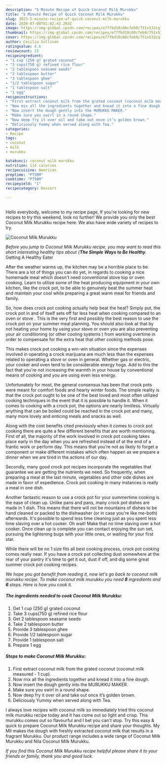 ```yaml
---
description: "5 Minute Recipe of Quick Coconut Milk Murukku"
title: "5 Minute Recipe of Quick Coconut Milk Murukku"
slug: 3023-5-minute-recipe-of-quick-coconut-milk-murukku
date: 2020-07-08T01:02:43.203Z
image: https://img-global.cpcdn.com/recipes/e77fbd18c80cfeb9/751x532cq70/coconut-milk-murukku-recipe-main-photo.jpg
thumbnail: https://img-global.cpcdn.com/recipes/e77fbd18c80cfeb9/751x532cq70/coconut-milk-murukku-recipe-main-photo.jpg
cover: https://img-global.cpcdn.com/recipes/e77fbd18c80cfeb9/751x532cq70/coconut-milk-murukku-recipe-main-photo.jpg
author: Cecilia Sullivan
ratingvalue: 4.6
reviewcount: 15
recipeingredient:
- "1 cup (250 g) grated coconut"
- "3 cups(750 g) refined rice flour"
- "2 tablespoon seasame seeds"
- "2 tablespoon butter"
- "3 tablespoon ghee"
- "1/2 tablespoon sugar"
- "1 tablespoon salt"
- "1 egg"
recipeinstructions:
- "First extract coconut milk from the grated coconut (coconut milk measured - 1 cup)."
- "Now mix all the ingredients together and knead it into a fine dough."
- "Now insert the dough gently into the MURUKKU MAKER."
- "Make sure you swirl in a round shape."
- "Now deep fry it over oil and take out once it’s golden brown."
- "Deliciously Yummy when served along with Tea."
categories:
- Recipe
tags:
- coconut
- milk
- murukku

katakunci: coconut milk murukku 
nutrition: 114 calories
recipecuisine: American
preptime: "PT30M"
cooktime: "PT58M"
recipeyield: "1"
recipecategory: Dessert

---
```

<br>
Hello everybody, welcome to my recipe page, If you're looking for new recipes to try this weekend, look no further! We provide you only the best Coconut Milk Murukku recipe here. We also have wide variety of recipes to try.
<br>


![Coconut Milk Murukku](https://img-global.cpcdn.com/recipes/e77fbd18c80cfeb9/751x532cq70/coconut-milk-murukku-recipe-main-photo.jpg)

<i>Before you jump to Coconut Milk Murukku recipe, you may want to read this short interesting healthy tips about {<strong>The Simple Ways to Be Healthy</strong>.</i>
Getting A Healthy Eater


After the weather warms up, the kitchen may be a horrible place to be. There are a lot of things you can do yet, in regards to cooking a nice homemade meal which doesn't need conventional stove top or oven cooking. Learn to utilize some of the heat producing equipment in your own kitchen, like the crock pot, to be able to genuinely beat the summer heat and maintain your cool while preparing a great warm meal for friends and family.

So, how does crock pot cooking actually help beat the heat? Simply put, the crock pot in and of itself sets off far less heat when cooking compared to an oven or stove . This is the very first and possibly the best reason to use the crock pot on your summer meal planning. You should also look at that by not heating your home by using your stove or oven you are also preventing your air conditioning (or other cooling systems ) from working overtime in order to compensate for the extra heat that other cooking methods pose.

This makes crock pot cooking a win-win situation since the expenses involved in operating a crock marijuana are much less than the expenses related to operating a stove or oven in general. Whether gas or electric, your cooker and oven tend to be considerable energy hogs. Add to this the fact that you're not increasing the warmth in your house by conventional means of cooking and you are using even less energy.

Unfortunately for most, the general consensus has been that crock pots were meant for comfort foods and hearty winter foods.  The simple reality is that the crock pot ought to be one of the best loved and most often utilized cooking techniques in the event that it is possible to handle it. When it comes to cooking with a crock pot, the options are nearly limitless.  Virtually anything that can be boiled could be reached in the crock pot and many, many more lovely and enticing meals and snacks as well.



Along with the cost benefits cited previously when it comes to crock pot cooking there are quite a few different benefits that are worth mentioning. First of all, the majority of the work involved in crock pot cooking takes place early in the day when you are refreshed instead of at the end of a frantic work or perform day. This means that you're not as likely to forget a component or make different mistakes which often happen as we prepare a dinner when we are tired in the actions of our day.

Secondly, many good crock pot recipes incorporate the vegetables that guarantee we are getting the nutrients we need. So frequently, when preparing a meal at the last minute, vegetables and other side dishes are made in favor of expedience. Crock pot cooking in many instances is really a meal in one dish.

Another fantastic reason to use a crock pot for your summertime cooking is the ease of clean up.  Unlike pans and pans, many crock pot dishes are made in 1 dish. This means that there will not be mountains of dishes to be hand cleaned or packed to the dishwasher (or in case you're like me-both) afterwards. It's possible to spend less time cleaning just as you spent less time slaving over a hot cooker. Oh wait! Make that no time slaving over a hot cooker. Once clean up is complete you can contact enjoying the sun set, pursuing the lightening bugs with your little ones, or waiting for your first star.

While there will be no 1 size fits all best cooking process, crock pot cooking comes really near. If you have a crock pot collecting dust somewhere at the rear of your pantry it's time to get it out, dust if off, and dig some great summer crock pot cooking recipes.


<i>We hope you got benefit from reading it, now let's go back to coconut milk murukku recipe. To make coconut milk murukku you need <strong>8</strong> ingredients and <strong>6</strong> steps. Here is how you cook it.
</i>

##### The ingredients needed to cook Coconut Milk Murukku:

1. Get 1 cup (250 g) grated coconut
1. Take 3 cups(750 g) refined rice flour
1. Get 2 tablespoon seasame seeds
1. Take 2 tablespoon butter
1. Provide 3 tablespoon ghee
1. Provide 1/2 tablespoon sugar
1. Provide 1 tablespoon salt
1. Prepare 1 egg


##### Steps to make Coconut Milk Murukku:

1. First extract coconut milk from the grated coconut (coconut milk measured - 1 cup).
1. Now mix all the ingredients together and knead it into a fine dough.
1. Now insert the dough gently into the MURUKKU MAKER.
1. Make sure you swirl in a round shape.
1. Now deep fry it over oil and take out once it’s golden brown.
1. Deliciously Yummy when served along with Tea.


I always love recipes with coconut milk so immediately tried this coconut milk murukku recipe today and it has come out so light and crisp. This murukku comes out so flavourful and I bet you can&#39;t stop. Try this easy &amp; quick to prepare Coconut Milk Murukku recipe and share your thoughts. My Mil makes the dough with freshly extracted coconut milk that results in a fragrant Murukku. Our product range includes a wide range of Coconut Milk Murukku and Nila Coconut Milk Murukku. 

<i>If you find this Coconut Milk Murukku recipe helpful please share it to your friends or family, thank you and good luck.</i>
